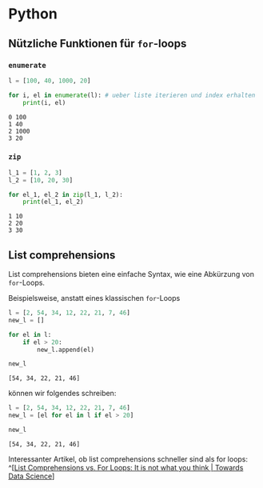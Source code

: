 # Python

## Nützliche Funktionen für `for`-loops

### `enumerate`

```python
l = [100, 40, 1000, 20]

for i, el in enumerate(l): # ueber liste iterieren und index erhalten
    print(i, el)
```

    0 100
    1 40
    2 1000
    3 20

### `zip`

```python
l_1 = [1, 2, 3]
l_2 = [10, 20, 30]

for el_1, el_2 in zip(l_1, l_2): 
    print(el_1, el_2)
```

    1 10
    2 20
    3 30

## List comprehensions

List comprehensions bieten eine einfache Syntax, wie eine Abkürzung von `for`-Loops.

Beispielsweise, anstatt eines klassischen `for`-Loops

```python
l = [2, 54, 34, 12, 22, 21, 7, 46]
new_l = []

for el in l:
    if el > 20:
        new_l.append(el)

new_l
```

	[54, 34, 22, 21, 46]


können wir folgendes schreiben:

```python
l = [2, 54, 34, 12, 22, 21, 7, 46]
new_l = [el for el in l if el > 20]

new_l
```

	[54, 34, 22, 21, 46]


Interessanter Artikel, ob list comprehensions schneller sind als for loops: ^[[List Comprehensions vs. For Loops: It is not what you think | Towards Data Science](https://towardsdatascience.com/list-comprehensions-vs-for-loops-it-is-not-what-you-think-34071d4d8207)]

